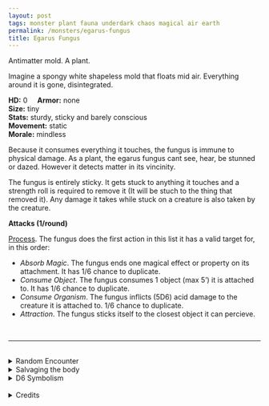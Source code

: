 ```yaml
---
layout: post
tags: monster plant fauna underdark chaos magical air earth
permalink: /monsters/egarus-fungus
title: Egarus Fungus
---
```


Antimatter mold. A plant.

Imagine a spongy white shapeless mold that floats mid air. Everything around it is gone, disintegrated.

**HD:** 0  &nbsp; &nbsp;  **Armor:** none <br>
**Size:** tiny <br>
**Stats:** sturdy, sticky and barely conscious<br>
**Movement:** static<br>
**Morale:** mindless <br>

Because it consumes everything it touches, the fungus is immune to physical damage. As a plant, the egarus fungus cant see, hear, be stunned or dazed. However it detects matter in its vincinity. 

The fungus is entirely sticky. It gets stuck to anything it touches and a strength roll is required to remove it (It will be stuch to the thing that removed it). Any damage it takes while stuck on a creature is also taken by the creature.

**Attacks (1/round)**

<ins>Process</ins>. The fungus does the first action in this list it has a valid target for, in this order:
- *Absorb Magic*. The fungus ends one magical effect or property on its attachment. It has 1/6 chance to duplicate.
- *Consume Object*. The fungus consumes 1 object (max 5’) it is attached to. It has 1/6 chance to duplicate.
- *Consume Organism*. The fungus inflicts (5D6) acid damage to the creature it is attached to. 1/6 chance to duplicate.
- *Attraction*. The fungus sticks itself to the closest object it can percieve.


<br>

---

<br> 

<details markdown="1">
<summary>Random Encounter</summary>

1. **Monster:** 1D10 egarus fungus.
1. **Lair:** A perfectly empty space. <br>	&nbsp; OR <br>	**Omen:** The sound of a wet sponge hitting a surface.
1. **Spoor:** An area has disappeared.
1. **Tracks:** Void.
1. **Trace:** Acid vials (to ward off the fungus).
1. **Trace:** Mural or writing telling the story of a planet being devoured by goo.
</details>

<details markdown="1">
<summary>Salvaging the body</summary>
How do you even salvage a plant that consumes everything it touches? If you find how, it would be extremely dangerous and valuable.

<span class="alchemy">**Egarus Fungus**. Sticky antimatter. Destroys 6' of magic first, then objects, then flesh.</span>

</details>

<details markdown="1">
<summary>D6 Symbolism</summary>
In local cultures, it is a symbol of ...

1. A lost world.
1. The apocalypse.
1. Hunger.
1. Memory loss.
1. Death.
1. Taboo. 
</details>

<br>

<details markdown="1">
<summary>Credits</summary>
Egarus fungi are a strange [Planescape monster](https://www.mojobob.com/roleplay/monstrousmanual/e/egarus.html) it was very fun to adapt such a deadly a weird creature. I simply streamlined it and opened more opportunity to deal with it creatively: the original was only affected by a handful of specific spells.  — SaltyGoo
</details>
